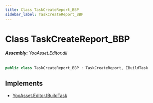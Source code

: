 ```yaml
---
title: Class TaskCreateReport_BBP
sidebar_label: TaskCreateReport_BBP
---
```

# Class TaskCreateReport_BBP


###### **Assembly**: YooAsset.Editor.dll

```csharp title="Declaration"
public class TaskCreateReport_BBP : TaskCreateReport, IBuildTask
```

## Implements

* [YooAsset.Editor.IBuildTask](../YooAsset.Editor/IBuildTask.md)
